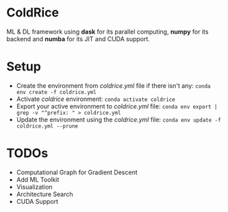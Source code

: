 # ColdRice

ML & DL framework using **dask** for its parallel computing, **numpy** for its backend and **numba** for its JIT and CUDA support.

# Setup
* Create the environment from _coldrice.yml_ file if there isn't any: ```conda env create -f coldrice.yml```
* Activate _coldrice_ environment: ```conda activate coldrice```
* Export your active environment to _coldrice.yml_ file: ```conda env export | grep -v "^prefix: " > coldrice.yml```
* Update the environment using the _coldrice.yml_ file: ```conda env update -f coldrice.yml --prune```

# TODOs
* Computational Graph for Gradient Descent
* Add ML Toolkit
* Visualization
* Architecture Search
* CUDA Support
